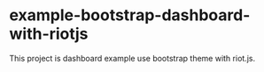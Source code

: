 # example-bootstrap-dashboard-with-riotjs
This project is dashboard example use bootstrap theme with riot.js.

